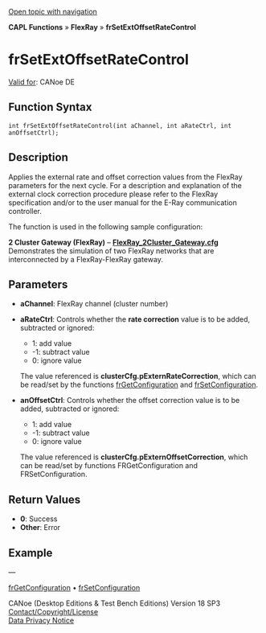[Open topic with navigation](../../../../../CANoeDEFamily.htm#Topics/CAPLFunctions/FlexRay/Functions/CAPLfunctionFRSetExtOffsetRateControl.md)

**CAPL Functions** » **FlexRay** » **frSetExtOffsetRateControl**

# frSetExtOffsetRateControl

[Valid for](../../../Shared/FeatureAvailability.md): CANoe DE

## Function Syntax

```plaintext
int frSetExtOffsetRateControl(int aChannel, int aRateCtrl, int anOffsetCtrl);
```

## Description

Applies the external rate and offset correction values from the FlexRay parameters for the next cycle. For a description and explanation of the external clock correction procedure please refer to the FlexRay specification and/or to the user manual for the E-Ray communication controller.

The function is used in the following sample configuration:

**2 Cluster Gateway (FlexRay)** – **[FlexRay_2Cluster_Gateway.cfg](javascript:startCANoeLauncher('&quot;SAMPLES:\\FlexRay\\2Cluster_Gateway\\FlexRay_2Cluster_Gateway.cfg&quot;)')**  
Demonstrates the simulation of two FlexRay networks that are interconnected by a FlexRay-FlexRay gateway.

## Parameters

- **aChannel**: FlexRay channel (cluster number)
- **aRateCtrl**: Controls whether the **rate correction** value is to be added, subtracted or ignored:
  - 1: add value
  - -1: subtract value
  - 0: ignore value

  The value referenced is **clusterCfg.pExternRateCorrection**, which can be read/set by the functions [frGetConfiguration](CAPLfunctionFRGetConfiguration.md) and [frSetConfiguration](CAPLfunctionFRSetConfiguration.md).

- **anOffsetCtrl**: Controls whether the offset correction value is to be added, subtracted or ignored:
  - 1: add value
  - -1: subtract value
  - 0: ignore value

  The value referenced is **clusterCfg.pExternOffsetCorrection**, which can be read/set by functions FRGetConfiguration and FRSetConfiguration.

## Return Values

- **0**: Success
- **Other**: Error

## Example

—

[frGetConfiguration](CAPLfunctionFRGetConfiguration.md) • [frSetConfiguration](CAPLfunctionFRSetConfiguration.md)

CANoe (Desktop Editions & Test Bench Editions) Version 18 SP3  
[Contact/Copyright/License](../../../Shared/ContactCopyrightLicense.md)  
[Data Privacy Notice](https://www.vector.com/int/en/company/get-info/privacy-policy/)
